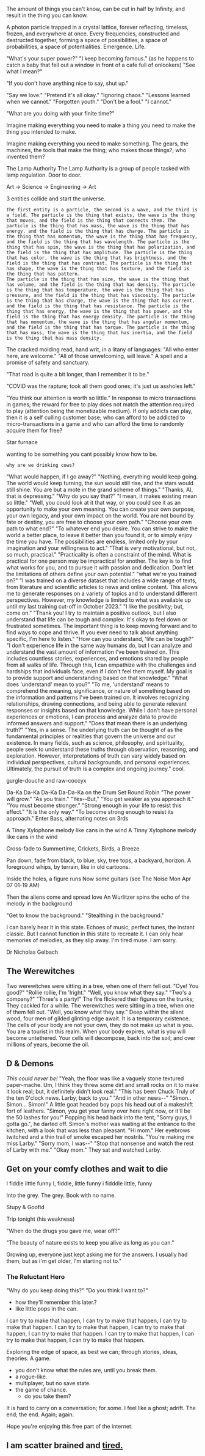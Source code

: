 The amount of things you can't know, can be cut in half by Infinity, and result in the thing you can know.

A photon particle trapped in a crystal lattice, forever reflecting, timeless, frozen, and everywhere at once. Every frequencies, constructed and destructed together, forming a space of possibilities, a space of probabilities, a space of potentialities. Emergence. Life.


"What's your super power?"
"I keep becoming famous." 
(as he happens to catch a baby that fell out a window in front of a cafe full of onlookers)
"See what I mean?"


"If you don't have anything nice to say, shut up."

"Say we love."
"Pretend it's all okay."
"Ignoring chaos."
"Lessons learned when we cannot."
"Forgotten youth."
"Don't be a fool."
"I cannot."

"What are you doing with your finite time?"



Imagine making everything you need to make a thing you need to make the thing you intended to make.



Imagine making everything you need to make something. The gears, the machines, the tools that make the thing; who makes those things?; who invented them?



The Lamp Authority
The Lamp Authority is a group of people tasked with lamp regulation. Door to door.


Art -> Science -> Engineering -> Art


3 entities collide and start the universe.
```
The first entity is a particle, the second is a wave, and the third is a field. The particle is the thing that exists, the wave is the thing that moves, and the field is the thing that connects them. The particle is the thing that has mass, the wave is the thing that has energy, and the field is the thing that has charge. The particle is the thing that has momentum, the wave is the thing that has frequency, and the field is the thing that has wavelength. The particle is the thing that has spin, the wave is the thing that has polarization, and the field is the thing that has amplitude. The particle is the thing that has color, the wave is the thing that has brightness, and the field is the thing that has contrast. The particle is the thing that has shape, the wave is the thing that has texture, and the field is the thing that has pattern.
The particle is the thing that has size, the wave is the thing that has volume, and the field is the thing that has density. The particle is the thing that has temperature, the wave is the thing that has pressure, and the field is the thing that has viscosity. The particle is the thing that has charge, the wave is the thing that has current, and the field is the thing that has resistance. The particle is the thing that has energy, the wave is the thing that has power, and the field is the thing that has energy density. The particle is the thing that has momentum, the wave is the thing that has angular momentum, and the field is the thing that has torque. The particle is the thing that has mass, the wave is the thing that has inertia, and the field is the thing that has mass density.
```

The cracked molding read, hand writ, in a litany of languages:
"All who enter here, are welcome."
"All of those unwelcoming, will leave."
A spell and a promise of safety and sanctuary.


"That road is quite a bit longer, than I remember it to be."


"COVID was the rapture; took all them good ones; it's just us assholes left."


"You think our attention is worth so little."
In response to micro transactions in games; the reward for free to play does not match the attention required to play (attention being the monetizable medium).
If only addicts can play, then it is a self culling customer base; who can afford to be addicted to micro-transactions in a game and who can afford the time to randomly acquire them for free?


<!-- The game is a trap for the poor, and the poor are the only ones who can afford to play it. -->



Star furnace

wanting to be something you cant possibly know how to be.

    why are we drinking cows?

"What would happen, if I go away?"
"Nothing, everything would keep going. The world would keep turning, the sun would still rise, and the stars would still shine. You are but a mote in the grand scheme of things."
"Thanks, AI, that is depressing."
"Why do you say that?"
"I mean, it makes existing mean so little."
"Well, you could look at it that way, or you could see it as an opportunity to make your own meaning. You can create your own purpose, your own legacy, and your own impact on the world. You are not bound by fate or destiny, you are free to choose your own path."
"Choose your own path to what end?"
"To whatever end you desire. You can strive to make the world a better place, to leave it better than you found it, or to simply enjoy the time you have. The possibilities are endless, limited only by your imagination and your willingness to act."
"That is very motivational, but not, so much, practical."
"Practicality is often a constraint of the mind. What is practical for one person may be impractical for another. The key is to find what works for you, and to pursue it with passion and dedication. Don't let the limitations of others define your own potential."
"what we're you trained on?"
"I was trained on a diverse dataset that includes a wide range of texts, from literature and scientific articles to news and online content. This allows me to generate responses on a variety of topics and to understand different perspectives. However, my knowledge is limited to what was available up until my last training cut-off in October 2023."
"I like the positivity; but, come on."
"Thank you! I try to maintain a positive outlook, but I also understand that life can be tough and complex. It's okay to feel down or frustrated sometimes. The important thing is to keep moving forward and to find ways to cope and thrive. If you ever need to talk about anything specific, I'm here to listen."
"How can you understand, 'life can be tough?"
"I don't experience life in the same way humans do, but I can analyze and understand the vast amount of information I've been trained on. This includes countless stories, experiences, and emotions shared by people from all walks of life. Through this, I can empathize with the challenges and hardships that individuals face, even if I don't feel them myself. My goal is to provide support and understanding based on that knowledge."
"What does 'understand' mean to you?"
"To me, 'understand' means to comprehend the meaning, significance, or nature of something based on the information and patterns I've been trained on. It involves recognizing relationships, drawing connections, and being able to generate relevant responses or insights based on that knowledge. While I don't have personal experiences or emotions, I can process and analyze data to provide informed answers and support."
"Does that mean there is an underlying truth?"
"Yes, in a sense. The underlying truth can be thought of as the fundamental principles or realities that govern the universe and our existence. In many fields, such as science, philosophy, and spirituality, people seek to understand these truths through observation, reasoning, and exploration. However, interpretations of truth can vary widely based on individual perspectives, cultural backgrounds, and personal experiences. Ultimately, the pursuit of truth is a complex and ongoing journey."
cool.



gurgle-douche and raw-coccyx 

Da-Ka Da-Ka Da-Ka Da-Da-Ka on the Drum Set
Round Robin
"The power will grow."
"As you train."
"Yes--But,"
"You get weaker as you approach it." 
"You must become stronger."
"Strong enough in your life to resist this effect."
"It is the only way."
"To become strong enough to resist its approach."
Enter Bass, alternating notes on 3rds


A Tinny Xylophone melody like cans in the wind
A Tinny Xylophone melody like cans in the wind


Cross-fade to Summertime, Crickets, Birds, a Breeze


Pan down, fade from black, to blue, sky, tree tops, a backyard, horizon.
A foreground whips, by terrain, like in old cartoons.

Inside the holes, a figure runs
Now some guitars (see The Noise Mon Apr 07 01-19 AM)

Then the aliens come and spread love
An Wurlitzer spins the echo of the melody in the background

"Get to know the background."
"Stealthing in the background."


I can barely hear it in this state. Echoes of music, perfect tunes, the instant classic. But I cannot function in this state to recreate it. I can only hear memories of melodies, as they slip away. I'm tired muse. I am sorry.




Dr Nicholas Gelbach



## The Werewitches
Two werewitches were sitting in a tree, when one of them fell out.
"Oye! You good?"
"Rollie rollie, I'm 'lright."
"Well, you know what they say."
"Two's a company?"
"Three's a party!"
The fire flickered their figures on the trunks;
They cackled for a while.
The werewitches were sitting in a tree, when one of them fell out.
"Well, you know what they say."
Deep within the silent wood, four men of gilded glinting edge await.
It is a temporary existence.
The cells of your body are not your own, they do not make up what is you. You are a tourist in this realm. When your body expires, what is you will become untethered. 
Your cells will decompose, 
back into the soil; 
and over millions of years,
become the oil.

## D & Demons
*This could never be!*
"Yeah, the floor was like a vaguely stone textured paper-mache. Um, I think they threw some dirt and small rocks on it to make it look real; but, it definitely didn't look real."
"This has been Chuck Truly of the ten 0'clock news. Larby, back to you."
"And in other news--"
"Simon.. Simon... Simon!"
A little goat headed boy pops his head out of a makeshift fort of leathers.
"Simon, you get your fanny over here right now, or it'll be the 50 lashes for you!"
Popping his head back into the tent, "Sorry guys, I gotta go.", he darted off.
Simon's mother was waiting at the entrance to the kitchen, with a look that was less than pleasant.
"Hi mom."
Her eyebrows twitched and a thin trail of smoke escaped her nostrils.
"You're making me miss Larby."
"Sorry mom, I was--"
"Stop that nonsense and watch the rest of Larby with me."
"Okay mom."
They sat and watched Larby.

## Get on your comfy clothes and wait to die



I fiddle little funny
I, fiddle, little funny
i fidddle little, funny


Into the grey. The grey. Book with no name.

Stupy & Goofid

Trip tonight (his weakness)


"When do the drugs you gave me, wear off?"

"The beauty of nature exists to keep you alive as long as you can."

Growing up, everyone just kept asking me for the answers. I usually had them, but as i'm get older, I'm starting not to."

### The Reluctant Hero
"Why do you keep doing this?"
"Do you think I want to?"
- how they'll remember this later.?
- like little pops in the can.

I can try to make that happen, I can try to make that happen, I can try to make that happen.
I can try to make that happen, I can try to make that happen, I can try to make that happen.
I can try to make that happen, I can try to make that happen, I can try to make that happen.

Exploring the edge of space, as best we can; through stories, ideas, theories. A game.
- you don't know what the rules are, until you break them.
- a rogue-like.
- multiplayer, but no save state.
- the game of chance.
  - do you take them?

It is hard to carry on a conversation; for some.
I feel like a ghost; adrift.
The end; the end.
Again; again.


Hope you're enjoying this free part of the internet.


## I am scatter brained and <a href="poem.txt">tired.</a>
